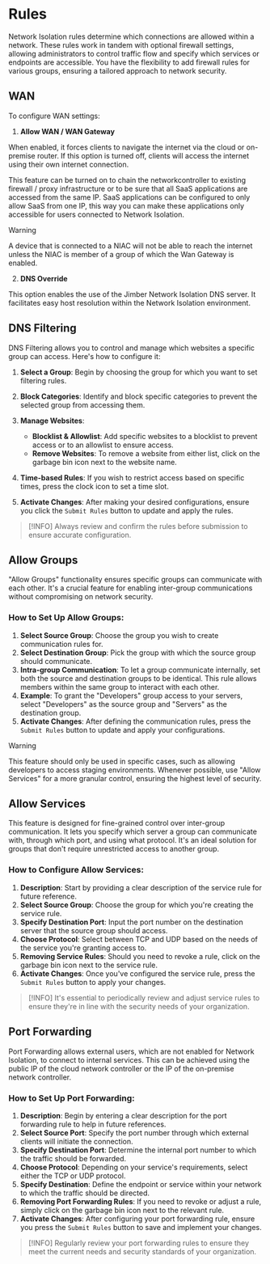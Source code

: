 # Rules

Network Isolation rules determine which connections are allowed within a network. These rules work in tandem with optional firewall settings, allowing administrators to control traffic flow and specify which services or endpoints are accessible. You have the flexibility to add firewall rules for various groups, ensuring a tailored approach to network security.

## WAN

To configure WAN settings:

1. **Allow WAN / WAN Gateway**

When enabled, it forces clients to navigate the internet via the cloud or on-premise router. If this option is turned off, clients will access the internet using their own internet connection. 

This feature can be turned on to chain the networkcontroller to existing firewall / proxy infrastructure or to be sure that all SaaS applications are accessed from the same IP. SaaS applications can be configured to only allow SaaS from one IP, this way you can make these applications only accessible for users connected to Network Isolation.

> [!WARNING]
> A device that is connected to a NIAC will not be able to reach the internet unless the NIAC is member of a group of which the Wan Gateway is enabled.
   
2. **DNS Override**

This option enables the use of the Jimber Network Isolation DNS server. It facilitates easy host resolution within the Network Isolation environment.

## DNS Filtering

DNS Filtering allows you to control and manage which websites a specific group can access. Here's how to configure it:

1. **Select a Group**: Begin by choosing the group for which you want to set filtering rules.

2. **Block Categories**: Identify and block specific categories to prevent the selected group from accessing them.

3. **Manage Websites**:
   - **Blocklist & Allowlist**: Add specific websites to a blocklist to prevent access or to an allowlist to ensure access. 
   - **Remove Websites**: To remove a website from either list, click on the garbage bin icon next to the website name.

4. **Time-based Rules**: If you wish to restrict access based on specific times, press the clock icon to set a time slot.

5. **Activate Changes**: After making your desired configurations, ensure you click the `Submit Rules` button to update and apply the rules.

> [!INFO] 
> Always review and confirm the rules before submission to ensure accurate configuration.

## Allow Groups

"Allow Groups" functionality ensures specific groups can communicate with each other. It's a crucial feature for enabling inter-group communications without compromising on network security.

### How to Set Up Allow Groups:

1. **Select Source Group**: Choose the group you wish to create communication rules for.
2. **Select Destination Group**: Pick the group with which the source group should communicate.
3. **Intra-group Communication**: To let a group communicate internally, set both the source and destination groups to be identical. This rule allows members within the same group to interact with each other.
4. **Example**: To grant the "Developers" group access to your servers, select "Developers" as the source group and "Servers" as the destination group.
5. **Activate Changes**: After defining the communication rules, press the `Submit Rules` button to update and apply your configurations.

> [!WARNING]
> This feature should only be used in specific cases, such as allowing developers to access staging environments. Whenever possible, use "Allow Services" for a more granular control, ensuring the highest level of security.

## Allow Services

This feature is designed for fine-grained control over inter-group communication. It lets you specify which server a group can communicate with, through which port, and using what protocol. It's an ideal solution for groups that don't require unrestricted access to another group.

### How to Configure Allow Services:

1. **Description**: Start by providing a clear description of the service rule for future reference.
2. **Select Source Group**: Choose the group for which you're creating the service rule.
3. **Specify Destination Port**: Input the port number on the destination server that the source group should access.
4. **Choose Protocol**: Select between TCP and UDP based on the needs of the service you're granting access to.
5. **Removing Service Rules**: Should you need to revoke a rule, click on the garbage bin icon next to the service rule.
6. **Activate Changes**: Once you've configured the service rule, press the `Submit Rules` button to apply your changes.

> [!INFO] 
> It's essential to periodically review and adjust service rules to ensure they're in line with the security needs of your organization.


## Port Forwarding

Port Forwarding allows external users, which are not enabled for Network Isolation, to connect to internal services. This can be achieved using the public IP of the cloud network controller or the IP of the on-premise network controller.

### How to Set Up Port Forwarding:

1. **Description**: Begin by entering a clear description for the port forwarding rule to help in future references.
2. **Select Source Port**: Specify the port number through which external clients will initiate the connection.
3. **Specify Destination Port**: Determine the internal port number to which the traffic should be forwarded.
4. **Choose Protocol**: Depending on your service's requirements, select either the TCP or UDP protocol.
5. **Specify Destination**: Define the endpoint or service within your network to which the traffic should be directed.
6. **Removing Port Forwarding Rules**: If you need to revoke or adjust a rule, simply click on the garbage bin icon next to the relevant rule.
7. **Activate Changes**: After configuring your port forwarding rule, ensure you press the `Submit Rules` button to save and implement your changes.

> [!INFO] 
>  Regularly review your port forwarding rules to ensure they meet the current needs and security standards of your organization.